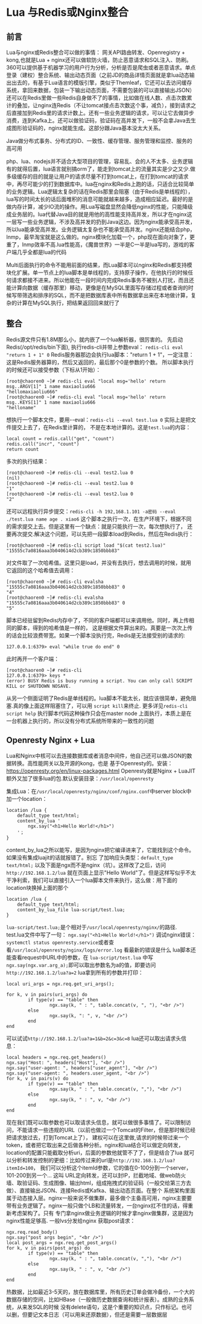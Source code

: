 # Lua 与Redis或Nginx整合
## 前言
Lua与nginx或Redis整合可以做的事情：
网关API路由转发、Openregistry + kong,也就是Lua + nginx还可以做软防火墙，防止恶意请求和SQL注入、防刷。360可以提供基于机器学习的用户行为分析，分析是否是爬虫或者恶意请求。单点登录（建权）整合系统、输出动态页面（之前JD的商品详情页面就是拿lua动态输出出去的，有基于Lua语言的模版引擎，类似于Themleaf，它还可以去访问缓存系统，拿回来数据，包装一下输出动态页面，不需要包装的可以直接输出JSON）还可以在Redis里做一些Redis自身做不了的事情，比如做在线人数、点击次数累计的叠加，让nginx连Redis（不让tomcat接点击次数这个事，减负），接到请求之后直接加到Redis里的请求计数上。还有一些业务逻辑的请求，可以让它去做异步消费，连到Kafka上。还可以做验证码，验证码在高并发下，一般不会拿Java去生成图形验证码的，nginx就能生成。这部分跟Java基本没太大关系。

Java做分布式事务、分布式的ID、一致性、缓存管理、服务管理和监控、服务的高可用

php、lua、nodejs并不适合大型项目的管理，容易乱、会的人不太多、业务逻辑有的就得后置，lua语言就别搞orm了，能走到tomcat上的流量其实是少之又少.做多级缓存的目的就是让用户的请求尽量不打到tomcat上，在打到tomcat的请求中，再尽可能少的打到数据库中。lua在nginx和Redis上跑的话，只适合比较简单的业务逻辑。Lua逻辑太复杂的话在Redis那里会阻塞（由于Redis是单线程的），lua写的时间太长的话后面堆积的消息可能就越来越多，造成相应延迟。最好的是做内存计算，减少IO流的操作。用Lua写磁盘显然会降低nginx的性能，只能降级成业务层的。lua代替Java目的就是用他的高性能支持高并发，所以才在nginx这一层写一些业务逻辑，不涉及高并发的扔到Java这边。因为nginx能承受高并发，所以lua能承受高并发。业务逻辑太复杂也不能承受高并发。nginx还能结合php，lnmp，最早淘宝就是这么做的。nginx模块化加载一个，php现在面向对象了，更重了，lnmp效率不高.lua性能高，《魔兽世界》一半是C一半是lua写的，游戏的客户端几乎全都是lua的代码

Multi后面执行的命令不能用前面的结果，而Lua脚本可以nginx和Redis都支持模块化扩展。单一节点上的lua脚本是单线程的，支持原子操作，在他执行的时候任何请求都接不进来。所以他能在一段时间内完成Redis事务不被别人打扰，而且还能计算向数据（缓存那里）移动，更像是在MySQL里面写存储过程或者查询的时候写带筛选和排序的SQL，而不是把数据库表中所有数据拿出来在本地做计算，复杂的计算在MySQL执行，把结果返回回来就行了

## 整合
Redis源文件只有1.8M那么小，就内嵌了一个lua解析器，很厉害的。
先启动Redis(/opt/redis/bin下面), 执行redis-cli并带上参数eval： `redis-cli eval "return 1 + 1" 0`
Redis服务器那边会执行lua脚本："return 1 + 1"，一定注意：这是Redis服务器算的，然后又返回的，最后那个0是参数的个数。
所以脚本执行的时候还可以接受参数（下标从1开始）：
```
[root@chaoren0 ~]# redis-cli eval "local msg='hello' return msg..ARGV[1]" 1 name maxiaoliu666
"hellomaxiaoliu666"
[root@chaoren0 ~]# redis-cli eval "local msg='hello' return msg..KEYS[1]" 1 name maxiaoliu666
"helloname"
```
想执行一个脚本文件，要用--eval：`redis-cli --eval test.lua 0` 实际上是把文件提交上去了，在Redis里计算的，
不是在本地计算的。这是`test.lua`的内容：
```
local count = redis.call("get", "count")
redis.call("incr", "count")
return count
```
多次的执行结果：
```
[root@chaoren0 ~]# redis-cli --eval test2.lua 0
(nil)
[root@chaoren0 ~]# redis-cli --eval test2.lua 0
"1"
[root@chaoren0 ~]# redis-cli --eval test2.lua 0
"2"
```
还可以远程执行异步提交：`redis-cli -h 192,168.1.101 -a密码 --eval ./test.lua name age . xiao6`
这个脚本之执行一次，在生产环境下，根据不同的需求提交上去。但是这里有一个缺点：就是只能执行一次，每次想执行了，
还要再次提交.解决这个问题，可以先把一段脚本load到Redis，然后在Redis执行：
```
[root@chaoren0 ~]# redis-cli script load "$(cat test2.lua)"
"15555c7a0816aaa3b040614d2cb389c1850bbb83"
```
对文件取了一次哈希值。这里只是load，并没有去执行，想去调用的时候，就用它返回的这个哈希值去调用：
```
[root@chaoren0 ~]# redis-cli evalsha "15555c7a0816aaa3b040614d2cb389c1850bbb83" 0
"4"
[root@chaoren0 ~]# redis-cli evalsha "15555c7a0816aaa3b040614d2cb389c1850bbb83" 0
"5"
```
脚本已经驻留到Redis内存中了，不同的客户端都可以来调用他。同时，再上传相同的脚本，得到的哈希值是一样的，
这是根据文件算出来的。真要是一次次上传的话会比较浪费带宽。如果一个脚本没执行完，Redis是无法接受别的请求的:
```
127.0.0.1:6379> eval "while true do end" 0

```
此时再开一个客户端：
```
[root@chaoren0 ~]# redis-cli
127.0.0.1:6379> keys *
(error) BUSY Redis is busy running a script. You can only call SCRIPT KILL or SHUTDOWN NOSAVE.
```
从另一个侧面证明了Redis是单线程的。lua脚本不能太长，就应该很简单，避免阻塞.真的像上面这样阻塞住了，可以用
```script kill```来终止. 更多详见```redis-cli script help``` 执行脚本代码这种操作只会在master node
上面执行，本质上是在一台机器上执行的，所以没有分布式系统所带来的一致性的问题

## Openresty Nginx + Lua

Lua和Nginx中核可以去连接数据库或者消息中间件，他自己还可以做JSON的数据转换。高性能网关以及开源的kong，也是
基于Openresty的。安装：https://openresty.org/en/linux-packages.html Openresty就是Nginx + LuaJIT
额外又加了很多lua的包.默认安装目录：`/usr/local/openresty`  

集成Lua：在`/usr/local/openresty/nginx/conf/nginx.conf`中server block中加一个location：
```
location /lua {
    default_type text/html;
    content_by_lua '
        ngx.say("<h1>Hello World!</h1>")
    '；
}
```
content_by_lua之所以能写，是因为nginx把它编译进来了，它能找到这个命令。如果没有集成luajit的话就报错了。别忘
了加响应头类型：`default_type text/html;` 以及下面是ngx而不是nginx（坑）。这样改了之后，访问`http://192.168.1.2/lua`
就在页面上显示"Hello World"了。但是这样写似乎不太干净利索，我们可以直接引入一个lua脚本文件来执行，这么做：用下面的
location块换掉上面的那个
```
location /lua {
    default_type text/html;
    content_by_lua_file lua-script/test.lua;
}
```
`lua-script/test.lua;`是个相对于`/usr/local/openresty/nginx/`的路径. test.lua文件中写了一句：
`ngx.say("<h1>Hello World!</h1>")`
调试nginx错误：`systemctl status openresty.service`或者查看`/usr/local/openresty/nginx/logs/error.log`
看最新的错误是什么
lua脚本还能查看request中URL中的参数，在 `lua-script/test.lua` 中写`ngx.say(ngx.var.arg_a);`即可以取出参数名为a的值，即要访问`http://192.168.1.2/lua?a=2`
lua拿到所有的参数并打印：
```
local uri_args = ngx.req.get_uri_args();

for k, v in pairs(uri_args) do
        if type(v) == "table" then
                ngx.say(k, " : ", table.concat(v, ", "), "<br />")
        else
                ngx.say(k, ": ", v, "<br />")
        end
end
```
可以试试`http://192.168.1.2/lua?a=1&b=2&c=3&c=8`
lua还可以取出请求头信息：
```
local headers = ngx.req.get_headers()
ngx.say("Host: ", headers["Host"], "<br />")
ngx.say("user-agent: ", headers["user_agent"], "<br />")
ngx.say("user-agent: ", headers.user_agent, "<br />")
for k, v in pairs(v) do
        if type(v) == "table" then
                ngx.say(k, " : ", table.concat(v, ","), "<br />")
        else
                ngx.say(k, " : ", v, "<br />")
        end
end
```
现在我们既可以取参数也可以取请求头信息，就可以做很多事情了。可以限制访问，不能请求一些违规的URL（以前也做过一个Tomcat的Filter，但是那时候已经把请求放过去，打到Tomcat上了），
建权可以在这里做,请求的时候带过来一个token，或者把它取出来之后做各种分析。nginx和lua结合可以做定向转发，location的配置只能截取分析uri，后面的参数他就管不了了，但是结合了lua
就可以分析和转发控制的更细：比如传过来的url是`http://192.168.1.2/lua?itemId=100`， 我们可以分析这个itemId参数，它的值在0-100分到一个server，101-200到另一个... 这叫
URL定向转发，还可以封IP，拦截地域、做web防火墙、取验证码、生成图像、输出html，组成拖拽式的验证码（一般交给第三方去做）、直接输出JSON、连接Redis或Kafka、输出动态页面。在整个
系统架构里面属于动态接入层。nginx一般来说不做集群，最多做个主备高可用，nginx主要要带有业务逻辑了。nginx一般只做个LB和流量转发，一台nginx扛不住的话，得重新考虑架构了。只有
专门拿nginx做业务逻辑的时候才拿nginx做集群，这是因为nginx性能足够高. 一般lvs分发给nginx
获取post请求：
```
ngx.req.read_body()
ngx.say("post args begin", "<br />")
local post_args = ngx.req.get_post_args()
for k, v in pairs(post_args) do
        if type(v) == "table" then
                ngx.say(k, " : ", table.concat(v, ","), "<br />")
        else
                ngx.say(k, " : ", v, "<br />")
        end
end
```
热数据，比如最近3-5天的，放在数据库里，所有历史订单会做冷备份，一个大的数据存储的空间，比如HBase（一般做历史数据查询和统计报表）。成熟的业务系统，从来发SQL的时候
没有delete语句，这是个重要的知识点，只作标记。也可以删，但要记文本日志（可以用来还原数据），但还是需要一层数据层
